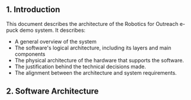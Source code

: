 ## 1. Introduction
This document describes the architecture of the Robotics for Outreach e-puck demo system.
It describes:
- A general overview of the system
- The software's logical architecture, including its layers and main components
- The physical architecture of the hardware that supports the software.
- The justification behind the technical decisions made.
- The alignment between the architecture and system requirements.


## 2. Software Architecture
